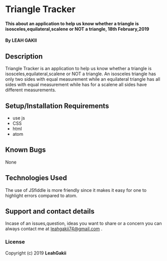 # Triangle Tracker
#### This about an application to help us know whether a triangle is isosceles,equilateral,scalene or NOT a triangle, 18th February,2019
#### By **LEAH GAKII**
## Description
Triangle Tracker is an application to help us know whether a triangle is isosceles,equilateral,scalene or NOT a triangle. An isosceles triangle has only two sides with equal measurement while an equilateral triangle has all sides with equal measurement while has for a scalene all sides have different measurements.
## Setup/Installation Requirements
* use js
* CSS
* html
* atom

## Known Bugs
None
## Technologies Used
The use of JSfiddle is more friendly since it makes it easy for one to highlight errors compared to atom.
## Support and contact details
Incase of an issues,question, ideas you want to share or a concern you can always contact me at leahgakii74@gmail.com .
### License

Copyright (c) 2019 **LeahGakii**

